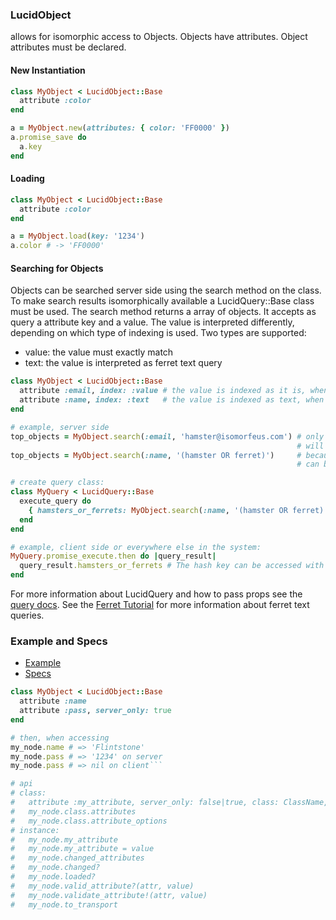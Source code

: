 ### LucidObject

allows for isomorphic access to Objects.
Objects have attributes. Object attributes must be declared.

#### New Instantiation
```ruby
class MyObject < LucidObject::Base
  attribute :color
end

a = MyObject.new(attributes: { color: 'FF0000' })
a.promise_save do
  a.key
end
```

#### Loading
```ruby
class MyObject < LucidObject::Base
  attribute :color
end

a = MyObject.load(key: '1234')
a.color # -> 'FF0000'
```

#### Searching for Objects

Objects can be searched server side using the search method on the class. To make search results isomorphically available a LucidQuery::Base class must be used. The search method returns a array of objects. It accepts as query a attribute key and a value.
The value is interpreted differently, depending on which type of indexing is used.
Two types are supported:
- value: the value must exactly match
- text: the value is interpreted as ferret text query

```ruby
class MyObject < LucidObject::Base
  attribute :email, index: :value # the value is indexed as it is, when searching for it, the queried value must exactly match
  attribute :name, index: :text   # the value is indexed as text, when searching for it, the query allows for variations
end

# example, server side
top_objects = MyObject.search(:email, 'hamster@isomorfeus.com') # only objects with the exact matching value in the email attribute
                                                                # will be found, because email is index as value
top_objects = MyObject.search(:name, '(hamster OR ferret)')     # because :name is indexed as text, isomorfeus ferret field queries
                                                                # can be used

# create query class:
class MyQuery < LucidQuery::Base
  execute_query do
    { hamsters_or_ferrets: MyObject.search(:name, '(hamster OR ferret)') }
  end
end

# example, client side or everywhere else in the system:
MyQuery.promise_execute.then do |query_result|
  query_result.hamsters_or_ferrets # The hash key can be accessed with a method.
end
```

For more information about LucidQuery and how to pass props see the [query docs](https://github.com/isomorfeus/isomorfeus-project/blob/master/isomorfeus-data/docs/data_query.md).
See the [Ferret Tutorial](https://github.com/isomorfeus/isomorfeus-ferret/blob/master/TUTORIAL.md) for more information about ferret text queries.

### Example and Specs
- [Example](https://github.com/isomorfeus/isomorfeus-project/blob/master/isomorfeus-data/test_app_files/isomorfeus/data/simple_object.rb)
- [Specs](https://github.com/isomorfeus/isomorfeus-project/blob/master/isomorfeus-data/test_app_files/spec/data_object_spec.rb)

```ruby
class MyObject < LucidObject::Base
  attribute :name
  attribute :pass, server_only: true
end

# then, when accessing
my_node.name # => 'Flintstone'
my_node.pass # => '1234' on server
my_node.pass # => nil on client```

# api
# class:
#   attribute :my_attribute, server_only: false|true, class: ClassName, is_a: ClassName, default: value, validate: block
#   my_node.class.attributes
#   my_node.class.attribute_options
# instance:
#   my_node.my_attribute
#   my_node.my_attribute = value
#   my_node.changed_attributes
#   my_node.changed?
#   my_node.loaded?
#   my_node.valid_attribute?(attr, value)
#   my_node.validate_attribute!(attr, value)
#   my_node.to_transport
```
